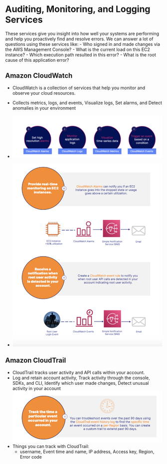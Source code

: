 # Auditing, Monitoring, and Logging Services 
These services give you insight into how well your systems are performing and help you proactively find and resolve errors. 
We can answer a lot of questions using these services like: 
    - Who signed in and made changes via the AWS Management Console?
    - What is the current load on this EC2 instance? 
    - Which execution path resulted in this error? 
    - What is the root cause of this application error?

## Amazon CloudWatch 
- CloudWatch is a collection of services that help you monitor and observe your cloud resources.
- Collects metrics, logs, and events, Visualize logs, Set alarms, and Detect anomalies in your environment
- ![](./AWS_Tech_Images/CloudWatch_subServices.png)

- ![](./AWS_Tech_Images/CloudWatch.png)

## Amazon CloudTrail
- CloudTrail tracks user activity and API calls within your account.
- Log and retain account activity, Track activity through the console, SDKs, and CLI, Identify which user made changes, Detect unusual activity in your account
![](./AWS_Tech_Images/CloudTrail.png)
- Things you can track with CloudTrail: 
    - username, Event time and name, IP address, Access key, Region, Error code 